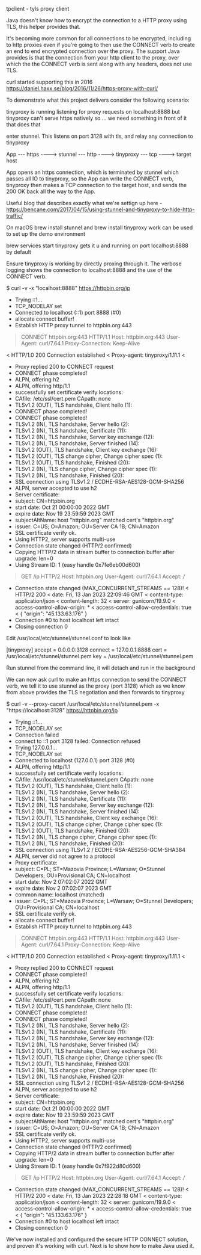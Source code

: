 tpclient - tyls proxy client

Java doesn't know how to encrypt the connection to a HTTP proxy using TLS, this helper provides that.

It's becoming more common for all connections to be encrypted, including to http proxies
even if you're going to then use the CONNECT verb to create an end to end encrypted connection
over the proxy. The support Java provides is that the connection from your http client to the proxy,
over which the the CONNECT verb is sent along with any headers, does not use TLS.

curl started supporting this in 2016 https://daniel.haxx.se/blog/2016/11/26/https-proxy-with-curl/

To demonstrate what this project delivers consider the following scenario:

tinyproxy is running listening for proxy requests on localhost:8888 but tinyproxy can't serve https natively so ... we need something in front of it that does that

enter stunnel. This listens on port 3128 with tls, and relay any connection to tinyproxy

App --- https ----> stunnel --- http ----> tinyproxy --- tcp ----> target host

App opens an https connection, which is terminated by stunnel which passes all IO to tinyproxy, so the App can write the CONNECT verb, tinyproxy then makes a TCP connection to the target host, and sends the 200 OK back all the way to the App.

Useful blog that describes exactly what we're settign up here - https://bencane.com/2017/04/15/using-stunnel-and-tinyproxy-to-hide-http-traffic/

On macOS brew install stunnel and brew install tinyproxy work can be used to set up the demo environment

brew services start tinyproxy gets it u and running on port localhost:8888 by default

Ensure tinyproxy is working by directly proxing through it. The verbose logging shows the connection to localhost:8888 and the use of the CONNECT verb.

$ curl -v -x "localhost:8888" https://httpbin.org/ip
*   Trying ::1...
* TCP_NODELAY set
* Connected to localhost (::1) port 8888 (#0)
* allocate connect buffer!
* Establish HTTP proxy tunnel to httpbin.org:443
> CONNECT httpbin.org:443 HTTP/1.1
> Host: httpbin.org:443
> User-Agent: curl/7.64.1
> Proxy-Connection: Keep-Alive
>
< HTTP/1.0 200 Connection established
< Proxy-agent: tinyproxy/1.11.1
<
* Proxy replied 200 to CONNECT request
* CONNECT phase completed!
* ALPN, offering h2
* ALPN, offering http/1.1
* successfully set certificate verify locations:
*   CAfile: /etc/ssl/cert.pem
  CApath: none
* TLSv1.2 (OUT), TLS handshake, Client hello (1):
* CONNECT phase completed!
* CONNECT phase completed!
* TLSv1.2 (IN), TLS handshake, Server hello (2):
* TLSv1.2 (IN), TLS handshake, Certificate (11):
* TLSv1.2 (IN), TLS handshake, Server key exchange (12):
* TLSv1.2 (IN), TLS handshake, Server finished (14):
* TLSv1.2 (OUT), TLS handshake, Client key exchange (16):
* TLSv1.2 (OUT), TLS change cipher, Change cipher spec (1):
* TLSv1.2 (OUT), TLS handshake, Finished (20):
* TLSv1.2 (IN), TLS change cipher, Change cipher spec (1):
* TLSv1.2 (IN), TLS handshake, Finished (20):
* SSL connection using TLSv1.2 / ECDHE-RSA-AES128-GCM-SHA256
* ALPN, server accepted to use h2
* Server certificate:
*  subject: CN=httpbin.org
*  start date: Oct 21 00:00:00 2022 GMT
*  expire date: Nov 19 23:59:59 2023 GMT
*  subjectAltName: host "httpbin.org" matched cert's "httpbin.org"
*  issuer: C=US; O=Amazon; OU=Server CA 1B; CN=Amazon
*  SSL certificate verify ok.
* Using HTTP2, server supports multi-use
* Connection state changed (HTTP/2 confirmed)
* Copying HTTP/2 data in stream buffer to connection buffer after upgrade: len=0
* Using Stream ID: 1 (easy handle 0x7fe6eb00d600)
> GET /ip HTTP/2
> Host: httpbin.org
> User-Agent: curl/7.64.1
> Accept: */*
>
* Connection state changed (MAX_CONCURRENT_STREAMS == 128)!
< HTTP/2 200
< date: Fri, 13 Jan 2023 22:09:46 GMT
< content-type: application/json
< content-length: 32
< server: gunicorn/19.9.0
< access-control-allow-origin: *
< access-control-allow-credentials: true
<
{
  "origin": "45.133.63.176"
}
* Connection #0 to host localhost left intact
* Closing connection 0

Edit /usr/local/etc/stunnel/stunnel.conf to look like

[tinyproxy]
accept = 0.0.0.0:3128
connect = 127.0.0.1:8888
cert = /usr/local/etc/stunnel/stunnel.pem
key = /usr/local/etc/stunnel/stunnel.pem

Run stunnel from the command line, it will detach and run in the background

We can now ask curl to make an https connection to send the CONNECT verb, we tell it to use stunnel as the proxy (port 3128) which as we know from above provides the TLS negotiation and then forwards to tinyproxy

$ curl -v --proxy-cacert /usr/local/etc/stunnel/stunnel.pem -x "https://localhost:3128" https://httpbin.org/ip
*   Trying ::1...
* TCP_NODELAY set
* Connection failed
* connect to ::1 port 3128 failed: Connection refused
*   Trying 127.0.0.1...
* TCP_NODELAY set
* Connected to localhost (127.0.0.1) port 3128 (#0)
* ALPN, offering http/1.1
* successfully set certificate verify locations:
*   CAfile: /usr/local/etc/stunnel/stunnel.pem
  CApath: none
* TLSv1.2 (OUT), TLS handshake, Client hello (1):
* TLSv1.2 (IN), TLS handshake, Server hello (2):
* TLSv1.2 (IN), TLS handshake, Certificate (11):
* TLSv1.2 (IN), TLS handshake, Server key exchange (12):
* TLSv1.2 (IN), TLS handshake, Server finished (14):
* TLSv1.2 (OUT), TLS handshake, Client key exchange (16):
* TLSv1.2 (OUT), TLS change cipher, Change cipher spec (1):
* TLSv1.2 (OUT), TLS handshake, Finished (20):
* TLSv1.2 (IN), TLS change cipher, Change cipher spec (1):
* TLSv1.2 (IN), TLS handshake, Finished (20):
* SSL connection using TLSv1.2 / ECDHE-RSA-AES256-GCM-SHA384
* ALPN, server did not agree to a protocol
* Proxy certificate:
*  subject: C=PL; ST=Mazovia Province; L=Warsaw; O=Stunnel Developers; OU=Provisional CA; CN=localhost
*  start date: Nov  2 07:02:07 2022 GMT
*  expire date: Nov  2 07:02:07 2023 GMT
*  common name: localhost (matched)
*  issuer: C=PL; ST=Mazovia Province; L=Warsaw; O=Stunnel Developers; OU=Provisional CA; CN=localhost
*  SSL certificate verify ok.
* allocate connect buffer!
* Establish HTTP proxy tunnel to httpbin.org:443
> CONNECT httpbin.org:443 HTTP/1.1
> Host: httpbin.org:443
> User-Agent: curl/7.64.1
> Proxy-Connection: Keep-Alive
>
< HTTP/1.0 200 Connection established
< Proxy-agent: tinyproxy/1.11.1
<
* Proxy replied 200 to CONNECT request
* CONNECT phase completed!
* ALPN, offering h2
* ALPN, offering http/1.1
* successfully set certificate verify locations:
*   CAfile: /etc/ssl/cert.pem
  CApath: none
* TLSv1.2 (OUT), TLS handshake, Client hello (1):
* CONNECT phase completed!
* CONNECT phase completed!
* TLSv1.2 (IN), TLS handshake, Server hello (2):
* TLSv1.2 (IN), TLS handshake, Certificate (11):
* TLSv1.2 (IN), TLS handshake, Server key exchange (12):
* TLSv1.2 (IN), TLS handshake, Server finished (14):
* TLSv1.2 (OUT), TLS handshake, Client key exchange (16):
* TLSv1.2 (OUT), TLS change cipher, Change cipher spec (1):
* TLSv1.2 (OUT), TLS handshake, Finished (20):
* TLSv1.2 (IN), TLS change cipher, Change cipher spec (1):
* TLSv1.2 (IN), TLS handshake, Finished (20):
* SSL connection using TLSv1.2 / ECDHE-RSA-AES128-GCM-SHA256
* ALPN, server accepted to use h2
* Server certificate:
*  subject: CN=httpbin.org
*  start date: Oct 21 00:00:00 2022 GMT
*  expire date: Nov 19 23:59:59 2023 GMT
*  subjectAltName: host "httpbin.org" matched cert's "httpbin.org"
*  issuer: C=US; O=Amazon; OU=Server CA 1B; CN=Amazon
*  SSL certificate verify ok.
* Using HTTP2, server supports multi-use
* Connection state changed (HTTP/2 confirmed)
* Copying HTTP/2 data in stream buffer to connection buffer after upgrade: len=0
* Using Stream ID: 1 (easy handle 0x7f922d80d600)
> GET /ip HTTP/2
> Host: httpbin.org
> User-Agent: curl/7.64.1
> Accept: */*
>
* Connection state changed (MAX_CONCURRENT_STREAMS == 128)!
< HTTP/2 200
< date: Fri, 13 Jan 2023 22:28:18 GMT
< content-type: application/json
< content-length: 32
< server: gunicorn/19.9.0
< access-control-allow-origin: *
< access-control-allow-credentials: true
<
{
  "origin": "45.133.63.176"
}
* Connection #0 to host localhost left intact
* Closing connection 0

We've now installed and configured the secure HTTP CONNECT solution, and proven it's working with curl. Next is to show how to make Java used it.


